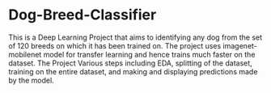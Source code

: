 # Dog-Breed-Classifier

This is a Deep Learning Project that aims to identifying any dog from the set of 120 breeds on which it has been trained on. The project uses imagenet-mobilenet model for transfer learning and hence trains much faster on the dataset. The Project Various steps including EDA, splitting of the dataset, training on the entire dataset, and making and displaying predictions made by the model.
